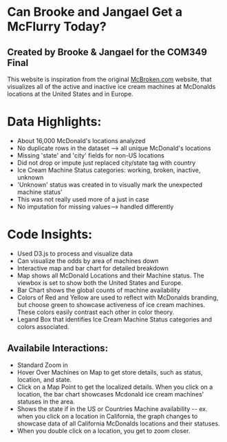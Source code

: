 # Can Brooke and Jangael Get a McFlurry Today? 
## Created by Brooke & Jangael for the COM349 Final

This website is inspiration from the original [McBroken.com](https://mcbroken.com/) website, that visualizes all of the active and inactive ice cream machines at McDonalds locations at the United States and in Europe.

# Data Highlights:
* About 16,000 McDonald's locations analyzed
* No duplicate rows in the dataset --> all unique McDonald's locations
* Missing 'state' and 'city' fields for non-US locations
* Did not drop or impute just replaced city/state tag with country
* Ice Cream Machine Status categories: working, broken, inactive, unknown
* 'Unknown' status was created in to visually mark the unexpected machine status'
* This was not really used more of a just in case
* No imputation for missing values--> handled differently

# Code Insights:
* Used D3.js to process and visualize data
* Can visualize the odds by area of machines down
* Interactive map and bar chart for detailed breakdown
* Map shows all McDonald Locations and their Machine status. The viewbox is set to show both the United States and Europe.
* Bar Chart shows the global counts of machine availability
* Colors of Red and Yellow are used to reflect with McDonalds branding, but choose green to showcase activeness of ice cream machines. These colors easily contrast each other in color theory.
* Legand Box that identifies Ice Cream Machine Status categories and colors associated. 

## Availabile Interactions:
* Standard Zoom in 
* Hover Over Machines on Map to get store details, such as status, location, and state.
* Click on a Map Point to get the localized details. When you click on a location, the bar chart showcases Mcdonald ice cream machines' statuses in the area. 
* Shows the state if in the US or Countries Machine availability -- ex. when you click on a location in California, the graph changes to showcase data of all California McDonalds locations and their statuses.
* When you double click on a location, you get to zoom closer. 

